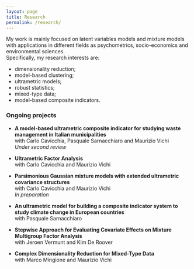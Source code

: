 ```yaml
---
layout: page
title: Research
permalink: /research/
---
```


My work is mainly focused on latent variables models and mixture models with applications in different fields as psychometrics, socio-economics and environmental sciences. \
Specifically, my research interests are:
- dimensionality reduction;
- model-based clustering;
- ultrametric models;
- robust statistics;
- mixed-type data;
- model-based composite indicators.

### Ongoing projects
- **A model-based ultrametric composite indicator for studying waste management in Italian municipalities** \
with Carlo Cavicchia, Pasquale Sarnacchiaro and Maurizio Vichi \
_Under second review_

- **Ultrametric Factor Analysis** \
with Carlo Cavicchia and Maurizio Vichi 

- **Parsimonious Gaussian mixture models with extended ultrametric covariance structures** \
with Carlo Cavicchia and Maurizio Vichi \
_In preparation_

- **An ultrametric model for building a composite indicator system to study climate change in European countries** \
with Pasquale Sarnacchiaro

- **Stepwise Approach for Evaluating Covariate Effects on Mixture Multigroup Factor Analysis** \
with Jeroen Vermunt and Kim De Roover

- **Complex Dimensionality Reduction for Mixed-Type Data** \
with Marco Mingione and Maurizio Vichi




